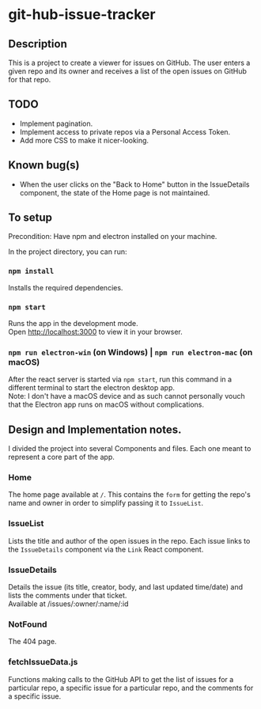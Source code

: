 # git-hub-issue-tracker

## Description
This is a project to create a viewer for issues on GitHub. The user enters a given repo and its owner and receives a list of the open issues on GitHub
for that repo.

## TODO
- Implement pagination.
- Implement access to private repos via a Personal Access Token.
- Add more CSS to make it nicer-looking.

## Known bug(s)
- When the user clicks on the "Back to Home" button in the IssueDetails component, the state of the Home page is not maintained.

## To setup

Precondition: Have npm and electron installed on your machine.

In the project directory, you can run:

### `npm install`
Installs the required dependencies.

### `npm start`

Runs the app in the development mode.\
Open [http://localhost:3000](http://localhost:3000) to view it in your browser.

### `npm run electron-win` (on Windows) | `npm run electron-mac` (on macOS)

After the react server is started via `npm start`, run this command in a different terminal to start the electron desktop app.\
Note: I don't have a macOS device and as such cannot personally vouch that the Electron app runs on macOS without complications.

## Design and Implementation notes.

I divided the project into several Components and files. Each one meant to represent a core part of the app.

### Home
The home page available at `/`. This contains the `form` for getting the repo's name and owner in order to simplify passing it to `IssueList`.

### IssueList
Lists the title and author of the open issues in the repo. Each issue links to the `IssueDetails` component via the `Link` React component.

### IssueDetails
Details the issue (its title, creator, body, and last updated time/date) and lists the comments under that ticket.\
Available at /issues/:owner/:name/:id

### NotFound
The 404 page.

### fetchIssueData.js
Functions making calls to the GitHub API to get the list of issues for a particular repo, a specific issue for a particular repo, and the comments for a specific issue.
